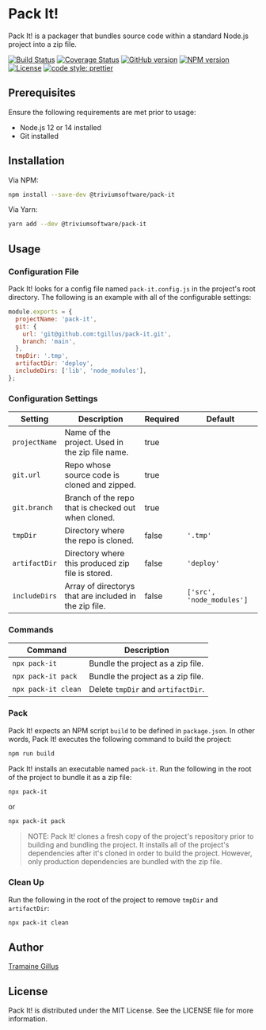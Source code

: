 # Pack It!

Pack It! is a packager that bundles source code within a standard Node.js project into a zip file.

[![Build Status](https://app.travis-ci.com/tgillus/pack-it.svg?branch=main)](https://app.travis-ci.com/tgillus/pack-it)
[![Coverage Status](https://coveralls.io/repos/github/tgillus/pack-it/badge.svg?branch=main)](https://coveralls.io/github/tgillus/pack-it?branch=main)
[![GitHub version](https://img.shields.io/github/package-json/v/tgillus/pack-it)](https://github.com/tgillus/pack-it#readme)
[![NPM version](https://img.shields.io/npm/v/@triviumsoftware/pack-it)](https://www.npmjs.com/package/@triviumsoftware/pack-it)
[![License](https://img.shields.io/npm/l/@triviumsoftware/pack-it)](https://github.com/tgillus/pack-it/blob/main/LICENSE)
[![code style: prettier](https://img.shields.io/badge/code_style-prettier-ff69b4.svg?style=flat-square)](https://github.com/prettier/prettier)

## Prerequisites

Ensure the following requirements are met prior to usage:

- Node.js 12 or 14 installed
- Git installed

## Installation

Via NPM:

```bash
npm install --save-dev @triviumsoftware/pack-it
```

Via Yarn:

```bash
yarn add --dev @triviumsoftware/pack-it
```

## Usage

### Configuration File

Pack It! looks for a config file named `pack-it.config.js` in the project's root directory. The following is an example with all of the configurable settings:

```javascript
module.exports = {
  projectName: 'pack-it',
  git: {
    url: 'git@github.com:tgillus/pack-it.git',
    branch: 'main',
  },
  tmpDir: '.tmp',
  artifactDir: 'deploy',
  includeDirs: ['lib', 'node_modules'],
};
```

### Configuration Settings

| Setting       | Description                                            | Required | Default                   |
| ------------- | ------------------------------------------------------ | -------- | ------------------------- |
| `projectName` | Name of the project. Used in the zip file name.        | true     |                           |
| `git.url`     | Repo whose source code is cloned and zipped.           | true     |                           |
| `git.branch`  | Branch of the repo that is checked out when cloned.    | true     |                           |
| `tmpDir`      | Directory where the repo is cloned.                    | false    | `'.tmp'`                  |
| `artifactDir` | Directory where this produced zip file is stored.      | false    | `'deploy'`                |
| `includeDirs` | Array of directorys that are included in the zip file. | false    | `['src', 'node_modules']` |

### Commands

| Command             | Description                        |
| ------------------- | ---------------------------------- |
| `npx pack-it`       | Bundle the project as a zip file.  |
| `npx pack-it pack`  | Bundle the project as a zip file.  |
| `npx pack-it clean` | Delete `tmpDir` and `artifactDir`. |

### Pack

Pack It! expects an NPM script `build` to be defined in `package.json`. In other words, Pack It! executes the following command to build the project:

```bash
npm run build
```

Pack It! installs an executable named `pack-it`. Run the following in the root of the project to bundle it as a zip file:

```bash
npx pack-it
```

or

```bash
npx pack-it pack
```

> NOTE: Pack It! clones a fresh copy of the project's repository prior to building and bundling the project. It installs all of the project's dependencies after it's cloned in order to build the project. However, only production dependencies are bundled with the zip file.

### Clean Up

Run the following in the root of the project to remove `tmpDir` and `artifactDir`:

```bash
npx pack-it clean
```

## Author

[Tramaine Gillus](https://tramaine.me)

## License

Pack It! is distributed under the MIT License. See the LICENSE file for more information.
